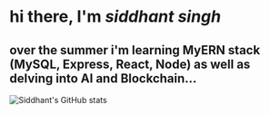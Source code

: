 # hi there, I'm _siddhant singh_
## over the summer i'm learning MyERN stack (MySQL, Express, React, Node) as well as delving into AI and Blockchain...

![Siddhant's GitHub stats](https://github-readme-stats.vercel.app/api?username=kamui-fin&count_private=true)
